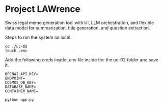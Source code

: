 # Project LAWrence

Swiss legal memo generation tool with UI, LLM orchestration, and flexible data model for summarization, title generation, and question extraction.

Steps to run the system on local.

```
cd ./uc-02
touch .env
```

Add the following creds inside .env file inside the the uc-02 folder and save it.

```
OPENAI_API_KEY=
ENDPOINT=
COSMOS_DB_KEY=
DATABASE_NAME=
CONTAINER_NAME=
```

```
python app.py
```

